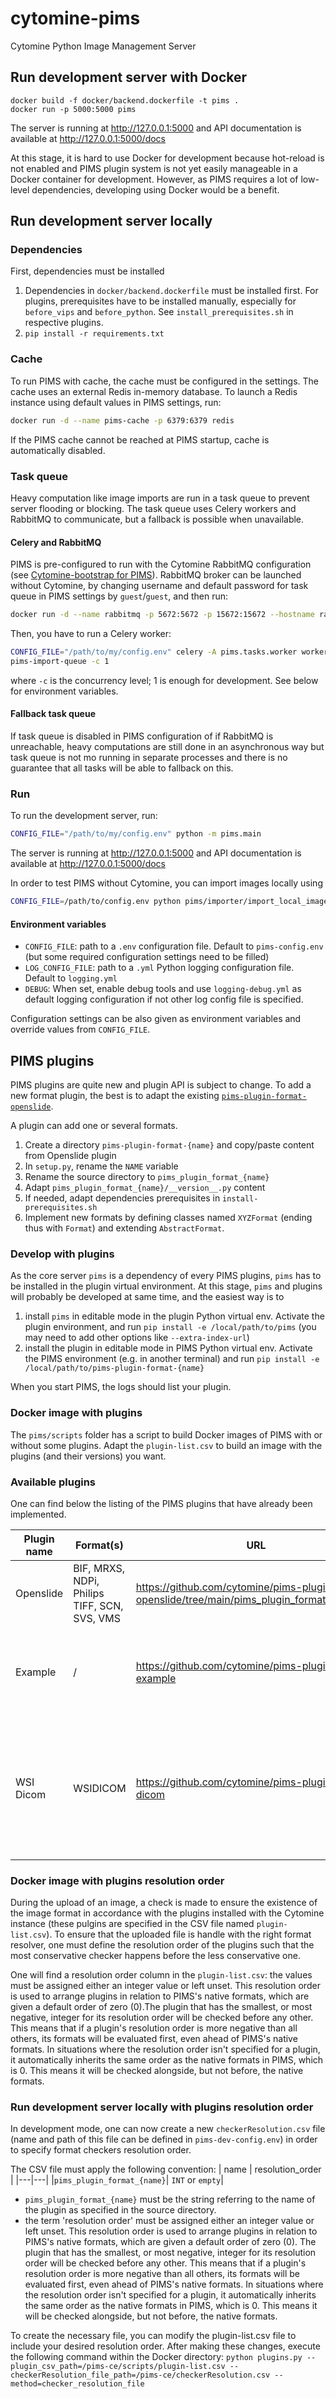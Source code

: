# cytomine-pims

Cytomine Python Image Management Server

## Run development server with Docker

    docker build -f docker/backend.dockerfile -t pims .
    docker run -p 5000:5000 pims

The server is running at http://127.0.0.1:5000 and API documentation is available 
at http://127.0.0.1:5000/docs

At this stage, it is hard to use Docker for development because hot-reload is not enabled and 
PIMS plugin system is not yet easily manageable in a Docker container for development. However, 
as PIMS requires a lot of low-level dependencies, developing using Docker would be a benefit.

## Run development server locally 

### Dependencies
First, dependencies must be installed
1. Dependencies in `docker/backend.dockerfile` must be installed first. For plugins, prerequisites 
   have to be 
   installed manually, especially for `before_vips` and `before_python`. See 
   `install_prerequisites.sh` in respective plugins.
2. `pip install -r requirements.txt`

### Cache
To run PIMS with cache, the cache must be configured in the settings. The cache uses an 
external Redis in-memory database. To launch a Redis instance using default values in PIMS 
settings, run: 
```bash
docker run -d --name pims-cache -p 6379:6379 redis
```
If the PIMS cache cannot be reached at PIMS startup, cache is automatically disabled.

### Task queue
Heavy computation like image imports are run in a task queue to prevent server flooding or 
blocking. The task queue uses Celery workers and RabbitMQ to communicate, but a fallback is 
possible when unavailable. 

#### Celery and RabbitMQ
PIMS is pre-configured to run with the Cytomine RabbitMQ configuration (see [Cytomine-bootstrap for PIMS](https://github.com/Cytomine-ULiege/Cytomine-bootstrap/tree/pims)).
RabbitMQ broker can be launched without Cytomine, by changing username and default password for 
task queue in PIMS settings by `guest`/`guest`, and then run:
```bash
docker run -d --name rabbitmq -p 5672:5672 -p 15672:15672 --hostname rabbitmq rabbitmq:3.9
```

Then, you have to run a Celery worker:
```bash 
CONFIG_FILE="/path/to/my/config.env" celery -A pims.tasks.worker worker -l info -Q 
pims-import-queue -c 1
```
where `-c` is the concurrency level; 1 is enough for development.
See below for environment variables.

#### Fallback task queue
If task queue is disabled in PIMS configuration of if RabbitMQ is unreachable, heavy 
computations are still done in an asynchronous way but task queue is not mo running in separate 
processes and there is no guarantee that all tasks will be able to fallback on this.

### Run
To run the development server, run:
```bash
CONFIG_FILE="/path/to/my/config.env" python -m pims.main
```
    
The server is running at http://127.0.0.1:5000 and API documentation is available 
at http://127.0.0.1:5000/docs

In order to test PIMS without Cytomine, you can import images locally using 
```bash
CONFIG_FILE=/path/to/config.env python pims/importer/import_local_images.py --path /my/folder
```

#### Environment variables
* `CONFIG_FILE`: path to a `.env` configuration file. Default to `pims-config.env` (but some required configuration 
  settings need to be filled)
* `LOG_CONFIG_FILE`: path to a `.yml` Python logging configuration file. Default to `logging.yml`
* `DEBUG`: When set, enable debug tools and use `logging-debug.yml` as default logging configuration if not other 
  log config file is specified.
  
Configuration settings can be also given as environment variables and override values from `CONFIG_FILE`.

## PIMS plugins
PIMS plugins are quite new and plugin API is subject to change. To add a new format plugin, the 
best is to adapt the existing [`pims-plugin-format-openslide`](https://github.com/Cytomine-ULiege/pims-plugin-format-openslide).

A plugin can add one or several formats.

1. Create a directory `pims-plugin-format-{name}` and copy/paste content from Openslide plugin
2. In `setup.py`, rename the `NAME` variable
3. Rename the source directory to `pims_plugin_format_{name}`
4. Adapt `pims_plugin_format_{name}/__version__.py` content
5. If needed, adapt dependencies prerequisites in `install-prerequisites.sh`
6. Implement new formats by defining classes named `XYZFormat` (ending thus with `Format`) and 
   extending `AbstractFormat`.
   
### Develop with plugins
   
As the core server `pims` is a dependency of every PIMS plugins, `pims` has to be installed in 
the plugin virtual environment. At this stage, `pims` and plugins will probably be developed at 
same time, and the easiest way is to
1. install `pims` in editable mode in the plugin Python virtual env. Activate the plugin 
   environment, and run `pip install -e /local/path/to/pims` (you may need to add other options 
   like `--extra-index-url`)
2. install the plugin in editable mode in PIMS Python virtual env. Activate the PIMS 
   environment (e.g. in another terminal) and run 
   `pip install -e /local/path/to/pims-plugin-format-{name}`
   
When you start PIMS, the logs should list your plugin.

### Docker image with plugins
The `pims/scripts` folder has a script to build Docker images of PIMS with or without some 
plugins. Adapt the `plugin-list.csv` to build an image with the plugins (and their versions) 
you want.

### Available plugins
One can find below the listing of the PIMS plugins that have already been implemented.

| Plugin name | Format(s) | URL  | Remarks  |
|---|---|---|---|
| Openslide  | BIF, MRXS, NDPi, Philips TIFF, SCN, SVS, VMS  | https://github.com/cytomine/pims-plugin-format-openslide/tree/main/pims_plugin_format_openslide  | Depends on VIPS and Openslide. |
| Example  | / |  https://github.com/cytomine/pims-plugin-format-example | This is just a example plugin to explain how to implement a PIMS plugin.  |
| WSI Dicom  | WSIDICOM  | https://github.com/cytomine/pims-plugin-format-dicom  | PIMS plugin based on the WSI Dicom format implemented [here](https://github.com/imi-bigpicture/wsidicom). Annotations management not implemented yet. |

### Docker image with plugins resolution order 
During the upload of an image, a check is made to ensure the existence of the image format in accordance with the plugins installed with the Cytomine instance (these pulgins are specified in the CSV file named `plugin-list.csv`). To ensure that the uploaded file is handle with the right format resolver, one must define the resolution order of the plugins such that the most conservative checker happens before the less conservative one. 

One will find a resolution order column in the `plugin-list.csv`: the values must be assigned either an integer value or left unset. This resolution order is used to arrange plugins in relation to PIMS's native formats, which are given a default order of zero (0).The plugin that has the smallest, or most negative, integer for its resolution order will be checked before any other. This means that if a plugin's resolution order is more negative than all others, its formats will be evaluated first, even ahead of PIMS's native formats. In situations where the resolution order isn't specified for a plugin, it automatically inherits the same order as the native formats in PIMS, which is 0. This means it will be checked alongside, but not before, the native formats.

### Run development server locally with plugins resolution order 

In development mode, one can now create a new `checkerResolution.csv` file (name and path of this file can be defined in `pims-dev-config.env`) in order to specify format checkers resolution order. 

The CSV file must apply the following convention: 
| name | resolution_order | 
|---|---|
|`pims_plugin_format_{name}`| `INT` or `empty`|  

* `pims_plugin_format_{name}` must be the string referring to the name of the plugin as specified in the source directory. 
* the term 'resolution order' must be assigned either an integer value or left unset. This resolution order is used to arrange plugins in relation to PIMS's native formats, which are given a default order of zero (0).
The plugin that has the smallest, or most negative, integer for its resolution order will be checked before any other. This means that if a plugin's resolution order is more negative than all others, its formats will be evaluated first, even ahead of PIMS's native formats.
In situations where the resolution order isn't specified for a plugin, it automatically inherits the same order as the native formats in PIMS, which is 0. This means it will be checked alongside, but not before, the native formats.

To create the necessary file, you can modify the plugin-list.csv file to include your desired resolution order. After making these changes, execute the following command within the Docker directory: `python plugins.py --plugin_csv_path=/pims-ce/scripts/plugin-list.csv --checkerResolution_file_path=/pims-ce/checkerResolution.csv --method=checker_resolution_file`
